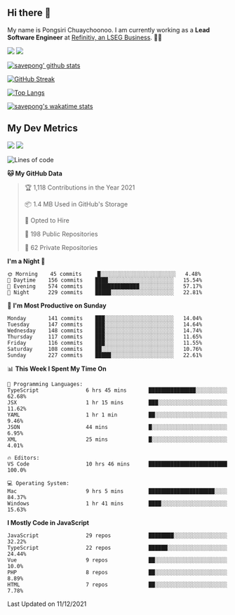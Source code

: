 ## Hi there 👋

My name is Pongsiri Chuaychoonoo. I am currently working as a **Lead Software Engineer** at [Refinitiv, an LSEG Business](https://www.refinitiv.com). 👨‍💻

[<img src="https://img.shields.io/badge/savepong.com-%230077B5.svg?&style=for-the-badge&color=81e6d9" />](https://savepong.com)
[<img src="https://img.shields.io/badge/linkedin-%230077B5.svg?&style=for-the-badge&logo=linkedin&logoColor=white" />](https://www.linkedin.com/in/savepong)

[![savepong' github stats](https://github-readme-stats.vercel.app/api?username=savepong&show_icons=true&count_private=true&theme=gotham&hide_border=true&bg_color=00000000&text_color=768390FF)](https://savepong.com/posts/stats)

[![GitHub Streak](https://github-readme-streak-stats.herokuapp.com?user=savepong&theme=gotham&hide_border=true&background=00000000&dates=768390FF)](https://savepong.com/posts/stats)

[![Top Langs](https://github-readme-stats.vercel.app/api/top-langs/?username=savepong&layout=compact&langs_count=10&theme=gotham&hide_border=true&bg_color=00000000&text_color=768390FF)](https://savepong.com/posts/stats)

[![savepong's wakatime stats](https://github-readme-stats.vercel.app/api/wakatime?username=@savepong&layout=default&theme=gotham&hide_border=true&bg_color=00000000&text_color=768390FF)](https://savepong.com/posts/stats)

## My Dev Metrics

[![](https://komarev.com/ghpvc/?username=savepong&color=blue&label=Profile%20Views)](https://github.com/savepong)
[![](https://img.shields.io/github/followers/savepong?label=GitHub%20Followers)](https://github.com/savepong)

<!--START_SECTION:waka-->
![Lines of code](https://img.shields.io/badge/From%20Hello%20World%20I%27ve%20Written-4%20Million%20lines%20of%20code-blue)

**🐱 My GitHub Data** 

> 🏆 1,118 Contributions in the Year 2021
 > 
> 📦 1.4 MB Used in GitHub's Storage 
 > 
> 💼 Opted to Hire
 > 
> 📜 198 Public Repositories 
 > 
> 🔑 62 Private Repositories  
 > 
**I'm a Night 🦉** 

```text
🌞 Morning    45 commits     █░░░░░░░░░░░░░░░░░░░░░░░░   4.48% 
🌆 Daytime    156 commits    ████░░░░░░░░░░░░░░░░░░░░░   15.54% 
🌃 Evening    574 commits    ██████████████░░░░░░░░░░░   57.17% 
🌙 Night      229 commits    █████░░░░░░░░░░░░░░░░░░░░   22.81%

```
📅 **I'm Most Productive on Sunday** 

```text
Monday       141 commits    ███░░░░░░░░░░░░░░░░░░░░░░   14.04% 
Tuesday      147 commits    ███░░░░░░░░░░░░░░░░░░░░░░   14.64% 
Wednesday    148 commits    ███░░░░░░░░░░░░░░░░░░░░░░   14.74% 
Thursday     117 commits    ███░░░░░░░░░░░░░░░░░░░░░░   11.65% 
Friday       116 commits    ███░░░░░░░░░░░░░░░░░░░░░░   11.55% 
Saturday     108 commits    ██░░░░░░░░░░░░░░░░░░░░░░░   10.76% 
Sunday       227 commits    █████░░░░░░░░░░░░░░░░░░░░   22.61%

```


📊 **This Week I Spent My Time On** 

```text
💬 Programming Languages: 
TypeScript               6 hrs 45 mins       ███████████████░░░░░░░░░░   62.68% 
JSX                      1 hr 15 mins        ███░░░░░░░░░░░░░░░░░░░░░░   11.62% 
YAML                     1 hr 1 min          ██░░░░░░░░░░░░░░░░░░░░░░░   9.46% 
JSON                     44 mins             █░░░░░░░░░░░░░░░░░░░░░░░░   6.95% 
XML                      25 mins             █░░░░░░░░░░░░░░░░░░░░░░░░   4.01%

🔥 Editors: 
VS Code                  10 hrs 46 mins      █████████████████████████   100.0%

💻 Operating System: 
Mac                      9 hrs 5 mins        █████████████████████░░░░   84.37% 
Windows                  1 hr 41 mins        ████░░░░░░░░░░░░░░░░░░░░░   15.63%

```

**I Mostly Code in JavaScript** 

```text
JavaScript               29 repos            ████████░░░░░░░░░░░░░░░░░   32.22% 
TypeScript               22 repos            ██████░░░░░░░░░░░░░░░░░░░   24.44% 
Vue                      9 repos             ██░░░░░░░░░░░░░░░░░░░░░░░   10.0% 
PHP                      8 repos             ██░░░░░░░░░░░░░░░░░░░░░░░   8.89% 
HTML                     7 repos             ██░░░░░░░░░░░░░░░░░░░░░░░   7.78%

```



 Last Updated on 11/12/2021
<!--END_SECTION:waka-->

<!--
**savepong/savepong** is a ✨ _special_ ✨ repository because its `README.md` (this file) appears on your GitHub profile.

Here are some ideas to get you started:

- 🔭 I’m currently working on WebComponents and TypeScript.
- 🌱 I’m currently learning ...
- 👯 I’m looking to collaborate on ...
- 🤔 I’m looking for help with ...
- 💬 Ask me about ...
- 📫 How to reach me: ...
- 😄 Pronouns: ...
- ⚡ Fun fact: ...
-->
